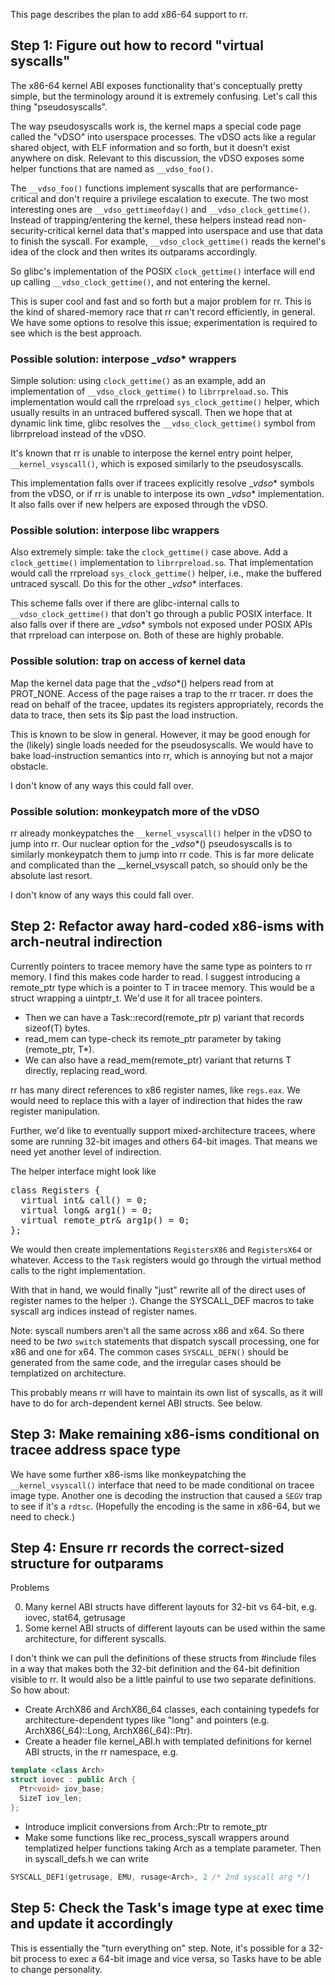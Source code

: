 This page describes the plan to add x86-64 support to rr.

## Step 1: Figure out how to record "virtual syscalls"

The x86-64 kernel ABI exposes functionality that's conceptually pretty simple, but the terminology around it is extremely confusing.  Let's call this thing "pseudosyscalls".

The way pseudosyscalls work is, the kernel maps a special code page called the "vDSO" into userspace processes.  The vDSO acts like a regular shared object, with ELF information and so forth, but it doesn't exist anywhere on disk.  Relevant to this discussion, the vDSO exposes some helper functions that are named as `__vdso_foo()`.

The `__vdso_foo()` functions implement syscalls that are performance-critical and don't require a privilege escalation to execute.  The two most interesting ones are `__vdso_gettimeofday()` and `__vdso_clock_gettime()`.  Instead of trapping/entering the kernel, these helpers instead read non-security-critical kernel data that's mapped into userspace and use that data to finish the syscall.  For example, `__vdso_clock_gettime()` reads the kernel's idea of the clock and then writes its outparams accordingly.

So glibc's implementation of the POSIX `clock_gettime()` interface will end up calling `__vdso_clock_gettime()`, and not entering the kernel.

This is super cool and fast and so forth but a major problem for rr.  This is the kind of shared-memory race that rr can't record efficiently, in general.  We have some options to resolve this issue; experimentation is required to see which is the best approach.

### Possible solution: interpose __vdso_* wrappers

Simple solution: using `clock_gettime()` as an example, add an implementation of `__vdso_clock_gettime()` to `librrpreload.so`.  This implementation would call the rrpreload `sys_clock_gettime()` helper, which usually results in an untraced buffered syscall.  Then we hope that at dynamic link time, glibc resolves the `__vdso_clock_gettime()` symbol from librrpreload instead of the vDSO.

It's known that rr is unable to interpose the kernel entry point helper, `__kernel_vsyscall()`, which is exposed similarly to the pseudosyscalls.

This implementation falls over if tracees explicitly resolve __vdso_* symbols from the vDSO, or if rr is unable to interpose its own __vdso_* implementation.  It also falls over if new helpers are exposed through the vDSO.

### Possible solution: interpose libc wrappers

Also extremely simple: take the `clock_gettime()` case above.  Add a `clock_gettime()` implementation to `librrpreload.so`.  That implementation would call the rrpreload `sys_clock_gettime()` helper, i.e., make the buffered untraced syscall.  Do this for the other __vdso_* interfaces.

This scheme falls over if there are glibc-internal calls to `__vdso_clock_gettime()` that don't go through a public POSIX interface.  It also falls over if there are __vdso_* symbols not exposed under POSIX APIs that rrpreload can interpose on.  Both of these are highly probable.

### Possible solution: trap on access of kernel data

Map the kernel data page that the __vdso_*() helpers read from at PROT_NONE.  Access of the page raises a trap to the rr tracer.  rr does the read on  behalf of the tracee, updates its registers appropriately, records the data to trace, then sets its $ip past the load instruction.

This is known to be slow in general.  However, it may be good enough for the (likely) single loads needed for the pseudosyscalls.  We would have to bake load-instruction semantics into rr, which is annoying but not a major obstacle.

I don't know of any ways this could fall over.

### Possible solution: monkeypatch more of the vDSO

rr already monkeypatches the `__kernel_vsyscall()` helper in the vDSO to jump into rr.  Our nuclear option for the __vdso_*() pseudosyscalls is to similarly monkeypatch them to jump into rr code.  This is far more delicate and complicated than the __kernel_vsyscall patch, so should only be the absolute last resort.

I don't know of any ways this could fall over.

## Step 2: Refactor away hard-coded x86-isms with arch-neutral indirection

Currently pointers to tracee memory have the same type as pointers to rr memory. I find this makes code harder to read. I suggest introducing a remote_ptr<T> type which is a pointer to T in tracee memory. This would be a struct wrapping a uintptr_t. We'd use it for all tracee pointers.

* Then we can have a Task::record(remote_ptr<T> p) variant that records sizeof(T) bytes.
* read_mem can type-check its remote_ptr parameter by taking (remote_ptr<T>, T*).
* We can also have a read_mem(remote_ptr<T>) variant that returns T directly, replacing read_word.

rr has many direct references to x86 register names, like `regs.eax`.  We would need to replace this with a layer of indirection that hides the raw register manipulation.

Further, we'd like to eventually support mixed-architecture tracees, where some are running 32-bit images and others 64-bit images.  That means we need yet another level of indirection.

The helper interface might look like
<pre>
class Registers {
  virtual int& call() = 0;
  virtual long& arg1() = 0;
  virtual remote_ptr<T>& arg1p() = 0;
};
</pre>

We would then create implementations `RegistersX86` and `RegistersX64` or whatever.  Access to the `Task` registers would go through the virtual method calls to the right implementation.

With that in hand, we would finally "just" rewrite all of the direct uses of register names to the helper :).  Change the SYSCALL_DEF macros to take syscall arg indices instead of register names.

Note: syscall numbers aren't all the same across x86 and x64.  So there need to be *two* `switch` statements that dispatch syscall processing, one for x86 and one for x64.  The common cases `SYSCALL_DEFN()` should be generated from the same code, and the irregular cases should be templatized on architecture.

This probably means rr will have to maintain its own list of syscalls, as it will have to do for arch-dependent kernel ABI structs.  See below.

## Step 3: Make remaining x86-isms conditional on tracee address space type

We have some further x86-isms like monkeypatching the `__kernel_vsyscall()` interface that need to be made conditional on tracee image type.  Another one is decoding the instruction that caused a `SEGV` trap to see if it's a `rdtsc`.  (Hopefully the encoding is the same in x86-64, but we need to check.)

## Step 4: Ensure rr records the correct-sized structure for outparams

Problems

0. Many kernel ABI structs have different layouts for 32-bit vs 64-bit, e.g. iovec, stat64, getrusage
0. Some kernel ABI structs of different layouts can be used within the same architecture, for different syscalls.

I don't think we can pull the definitions of these structs from #include files in a way that makes both the 32-bit definition and the 64-bit definition visible to rr. It would also be a little painful to use two separate definitions. So how about:

* Create ArchX86 and ArchX86_64 classes, each containing typedefs for architecture-dependent types like "long" and pointers (e.g. ArchX86(_64)::Long, ArchX86(_64)::Ptr<T>).
* Create a header file kernel_ABI.h with templated definitions for kernel ABI structs, in the rr namespace, e.g.
```C++
template <class Arch>
struct iovec : public Arch {
  Ptr<void> iov_base;
  SizeT iov_len;
};
```

* Introduce implicit conversions from Arch::Ptr<T> to remote_ptr<T>
* Make some functions like rec_process_syscall wrappers around templatized helper functions taking Arch as a template parameter. Then in syscall_defs.h we can write
```C++
SYSCALL_DEF1(getrusage, EMU, rusage<Arch>, 2 /* 2nd syscall arg */)
```

## Step 5: Check the Task's image type at exec time and update it accordingly

This is essentially the "turn everything on" step.  Note, it's possible for a 32-bit process to exec a 64-bit image and vice versa, so Tasks have to be able to change personality.